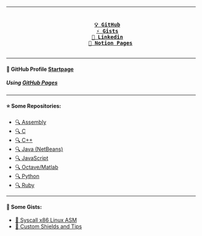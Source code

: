<!--
GabriOliv/GabriOliv `README.md`
-->

---

<h3 align="center">
    <code>
      <a href="https://github.com/GabriOliv">💡 GitHub</a> &nbsp
      <a href="https://gist.github.com/GabriOliv">⚡ Gists</a> &nbsp
      <a href="https://www.linkedin.com/in/gabriel-o-laureano-77569a208/">👔 Linkedin</a> &nbsp
      <a href="https://www.notion.so/Notion-Hub-02850475d48f43a9aaad00029b4d1693">💾 Notion Pages</a>
    </code>
</h3>

---

#### 🔗 GitHub Profile [Startpage](https://gabrioliv.github.io/)
##### Using [GitHub Pages](https://pages.github.com/)

---

#### ⭐️ Some Repositories:
- [🔍 Assembly](https://github.com/search?q=user%3AGabriOliv+Assembly&type=repositories)
- [🔍 C](https://github.com/search?l=C&q=user%3AGabriOliv+c&type=Repositories)
- [🔍 C++](https://github.com/search?q=user%3AGabriOliv+cpp&type=repositories)
- [🔍 Java (NetBeans)](https://github.com/search?q=user%3AGabriOliv+netbeans&type=repositories)
- [🔍 JavaScript](https://github.com/search?q=user%3AGabriOliv+javascript&type=repositories)
- [🔍 Octave/Matlab](https://github.com/search?q=user%3AGabriOliv+octave&type=repositories)
- [🔍 Python](https://github.com/search?q=user%3AGabriOliv+python&type=repositories)
- [🔍 Ruby](https://github.com/search?q=user%3AGabriOliv+ruby&type=repositories)

---

#### 💊 Some Gists:
- [🔗 Syscall x86 Linux ASM](https://gist.github.com/GabriOliv/a9411fa771a1e5d94105cb05cbaebd21)
- [🔗 Custom Shields and Tips](https://gist.github.com/GabriOliv/5d98d76bd5edb5d4f774b8fd0e494823)
